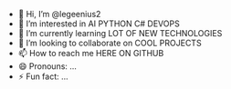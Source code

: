 - 👋 Hi, I’m @legeenius2
- 👀 I’m interested in AI PYTHON C# DEVOPS
- 🌱 I’m currently learning LOT OF NEW TECHNOLOGIES
- 💞️ I’m looking to collaborate on COOL PROJECTS
- 📫 How to reach me  HERE ON GITHUB
- 😄 Pronouns: ...
- ⚡ Fun fact: ...

<!---
legeenius2/legeenius2 is a ✨ special ✨ repository because its `README.md` (this file) appears on your GitHub profile.
You can click the Preview link to take a look at your changes.
--->
